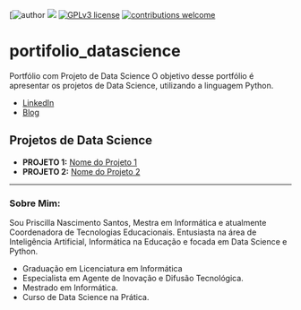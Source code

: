 [![author](http://www.linkedin.com/in/priscilla-nascimento-santos-418aaa48) [![](https://img.shields.io/badge/python-3.5+-blue.svg)](https://www.python.org/downloads/release/python-365/) [![GPLv3 license](https://img.shields.io/badge/License-GPLv3-blue.svg)](http://perso.crans.org/besson/LICENSE.html) [![contributions welcome](https://img.shields.io/badge/contributions-welcome-brightgreen.svg?style=flat)](https://github.com/carlosfab/data_science/issues)

# portifolio_datascience
Portfólio com Projeto de Data Science 
O objetivo desse portfólio é apresentar os projetos de Data Science, utilizando a linguagem Python. 

* [LinkedIn](http://www.linkedin.com/in/priscilla-nascimento-santos-418aaa48)
* [Blog]()

## Projetos de Data Science

* **PROJETO 1:** [Nome do Projeto 1]()
* **PROJETO 2:**  [Nome do Projeto 2]()

---

### Sobre Mim:

Sou Priscilla Nascimento Santos, Mestra em Informática  e atualmente Coordenadora de Tecnologias Educacionais. Entusiasta na área de Inteligência Artificial, Informática na Educação e focada em Data Science e Python. 

* Graduação em Licenciatura em Informática 
* Especialista em Agente de Inovação e Difusão Tecnológica.
* Mestrado em Informática.
* Curso de Data Science na Prática.
